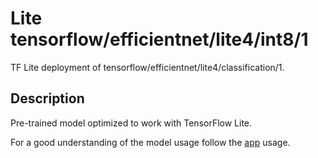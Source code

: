# Lite tensorflow/efficientnet/lite4/int8/1
TF Lite deployment of tensorflow/efficientnet/lite4/classification/1.

<!-- parent-model: tensorflow/efficientnet/lite4/classification/1 -->

## Description
Pre-trained model optimized to work with TensorFlow Lite.

For a good understanding of the model usage follow the
[app](https://github.com/tensorflow/examples/blob/master/lite/examples/image_classification/android/app/src/main/java/org/tensorflow/lite/examples/classification/tflite/Classifier.java)
usage.
